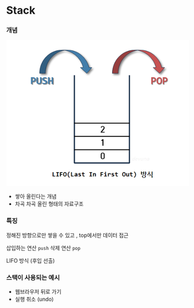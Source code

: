 # Stack

### 개념

![stackImg](../img/stackImg.png)

- 쌓아 올린다는 개념
- 차곡 차곡 올린 형태의 자료구조

### 특징

정해진 방향으로만 쌓을 수 있고 , top에서만 데이터 접근

삽입하는 연산 `push` 삭제 연산 `pop`

LIFO 방식 (후입 선출)

### 스택이 사용되는 예시

- 웹브라우저 뒤로 가기
- 실행 취소 (undo)